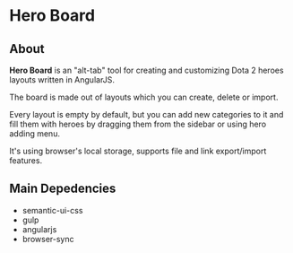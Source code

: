 # Hero Board

## About

**Hero Board** is an "alt-tab" tool for creating and customizing Dota 2 heroes layouts written in AngularJS.

The board is made out of layouts which you can create, delete or import.

Every layout is empty by default, but you can add new categories to it and fill them with heroes by dragging them from the sidebar or using hero adding menu.

It's using browser's local storage, supports file and link export/import features.

## Main Depedencies

- semantic-ui-css
- gulp
- angularjs
- browser-sync

